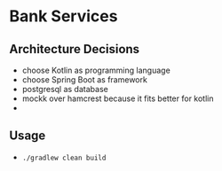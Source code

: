 # Bank Services

## Architecture Decisions
* choose Kotlin as programming language 
* choose Spring Boot as framework
* postgresql as database
* mockk over hamcrest because it fits better for kotlin
* 

## Usage
* `./gradlew clean build`
